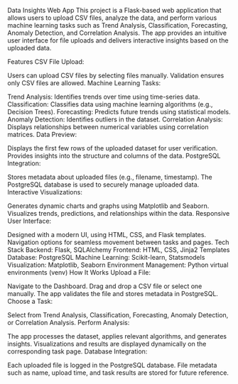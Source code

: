 Data Insights Web App
This project is a Flask-based web application that allows users to upload CSV files, analyze the data, and perform various machine learning tasks such as Trend Analysis, Classification, Forecasting, Anomaly Detection, and Correlation Analysis. The app provides an intuitive user interface for file uploads and delivers interactive insights based on the uploaded data.

Features
CSV File Upload:

Users can upload CSV files by selecting files manually.
Validation ensures only CSV files are allowed.
Machine Learning Tasks:

Trend Analysis: Identifies trends over time using time-series data.
Classification: Classifies data using machine learning algorithms (e.g., Decision Trees).
Forecasting: Predicts future trends using statistical models.
Anomaly Detection: Identifies outliers in the dataset.
Correlation Analysis: Displays relationships between numerical variables using correlation matrices.
Data Preview:

Displays the first few rows of the uploaded dataset for user verification.
Provides insights into the structure and columns of the data.
PostgreSQL Integration:

Stores metadata about uploaded files (e.g., filename, timestamp).
The PostgreSQL database is used to securely manage uploaded data.
Interactive Visualizations:

Generates dynamic charts and graphs using Matplotlib and Seaborn.
Visualizes trends, predictions, and relationships within the data.
Responsive User Interface:

Designed with a modern UI, using HTML, CSS, and Flask templates.
Navigation options for seamless movement between tasks and pages.
Tech Stack
Backend: Flask, SQLAlchemy
Frontend: HTML, CSS, Jinja2 Templates
Database: PostgreSQL
Machine Learning: Scikit-learn, Statsmodels
Visualization: Matplotlib, Seaborn
Environment Management: Python virtual environments (venv)
How It Works
Upload a File:

Navigate to the Dashboard.
Drag and drop a CSV file or select one manually.
The app validates the file and stores metadata in PostgreSQL.
Choose a Task:

Select from Trend Analysis, Classification, Forecasting, Anomaly Detection, or Correlation Analysis.
Perform Analysis:

The app processes the dataset, applies relevant algorithms, and generates insights.
Visualizations and results are displayed dynamically on the corresponding task page.
Database Integration:

Each uploaded file is logged in the PostgreSQL database.
File metadata such as name, upload time, and task results are stored for future reference.
